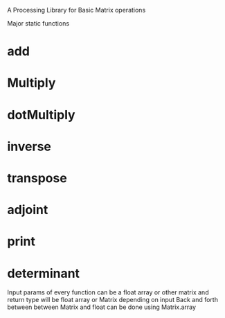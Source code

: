 A Processing Library for Basic Matrix operations

Major static functions
# add
# Multiply
# dotMultiply
# inverse
# transpose
# adjoint
# print
# determinant
Input params of every function can be a float array or other matrix and return type will be float array or Matrix depending on input
Back and forth between between Matrix and float can be done using Matrix.array 


